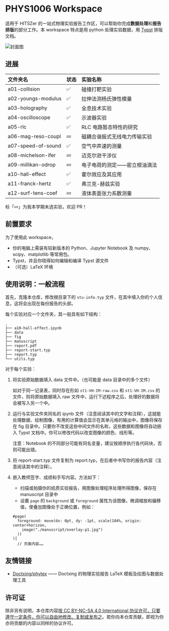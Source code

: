# PHYS1006 Workspace

适用于 HITSZer 的一站式物理实验报告工作区，可以帮助你完成**数据处理**和**报告排版**的部分工作。本 workspace 特点是用 python 处理实验数据，用 [Typst](https://typst.app/) 排版文档。

![封面图](https://s2.loli.net/2024/04/06/RXS3cLlf9epCvEN.png)

## 进展

| 文件夹名           | 状态 | 实验名称 |
| :----------------- | :-- | :-- |
| a01-collision      | ✅ | 碰撞打靶实验 |
| a02-youngs-modulus | ✅ | 拉伸法测杨氏弹性模量 |
| a03-holography     | ✅ | 全息技术实验 |
| a04-oscilloscope   | ✅ | 示波器实验 |
| a05-rlc            | ✅ | RLC 电路暂态特性的研究 |
| a06-mag-reso-coupl | 💤 | 磁耦合谐振式无线电力传输实验 |
| a07-speed-of-sound | ✅ | 空气中声速的测量 |
| a08-michelson-ifer | 💤 | 迈克尔逊干涉仪 |
| a09-millikan-odrop | 💤 | 电子电荷的测定——密立根油滴法 |
| a10-hall-effect    | ✅ | 霍尔效应及其应用 |
| a11-franck-hertz   | ✅ | 弗兰克-赫兹实验 |
| a12-surf-tens-coef | 💤 | 液体表面张力系数测量 |


标「💤」为我本学期未选实验，欢迎 PR！

## 前置要求

为了使用此 workspace，

- 你的电脑上需装有较新版本的 Python、Jupyter Notebook 及 numpy、scipy、matplotlib 等常用包。
- Typst，并且你晓得如何编辑和编译 Typst 源文件
- （可选）LaTeX 环境

## 使用说明：一般流程

首先，克隆本仓库，修改根目录下的 `stu-info.typ` 文件，在其中填入你的个人信息，这将会出现在每份报告的头部。

每个实验对应一个文件夹，其一般具有如下结构：
```
.
├── a10-hall-effect.ipynb
├── data
├── fig
├── manuscript
├── report.pdf
├── report-start.typ
├── report.typ
└── utils.typ
```

对于每个实验：

1. 将实验原始数据填入 data 文件中。（也可能是 data 目录中的多个文件）

    如对于同一记录表，同时存在形如 `st1-VH-IM-raw.csv` 和 `st1-VH-IM.csv` 的文件，则将原始数据填入 raw 文件中，运行下述程序之后，处理好的数据将会被写入另一个中。

2. 运行与实验文件夹同名的 ipynb 文件（注意阅读其中的文字和注释），这就能处理数据、绘制图像，有用的计算值会显示在其单元格的输出中，图像将保存在 fig 目录中。只要你不改变这些中间文件的名称，这些数据和图像将自动嵌入 Typst 文档中。你可以修改代码以改变图像的颜色、线形等。

   注意：Notebook 的不同部分可能有同名变量，建议按顺序执行各代码块，否则可能出错。
3. 将 report-start.typ 文件复制为 report.typ，在后者中书写你的报告内容（注意阅读其中的注释）。
   
4. 嵌入教师签字、成绩和手写内容。方法如下：
   - 扫描或拍摄你的纸质实验报告，用图像处理程序处理所得图像，保存在 manuscript 目录中
   - 设置 `page` 的 `background` 或 `foreground` 属性为该图像，微调缩放和偏移值，使叠加图像处于正确位置，例如：
    ```typst
    #page(
      foreground: move(dx: 0pt, dy: -1pt, scale(104%, origin: center+horizon,
        image("./manuscript/overlay-p1.jpg")
      ))
    )[
      // 页面内容……
    ```

## 友情链接

- [Doctxing/phytex](https://github.com/Doctxing/phytex) —— Doctxing 的物理实验报告 LaTeX 模板及绘图与数据处理工具

## 许可证

除非另有说明，本仓库内容[按 CC BY-NC-SA 4.0 International 协议许可，只要遵守一定条件，你可以自由地修改、复制或发布之](https://creativecommons.org/licenses/by-nc-sa/4.0/deed.zh-hans)。若你向本仓库贡献，即视为你亦将贡献的内容以同样的协议许可。
